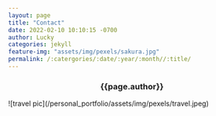 ```yaml
---
layout: page
title: "Contact"
date: 2022-02-10 10:10:15 -0700
author: Lucky
categories: jekyll
feature-img: "assets/img/pexels/sakura.jpg"
permalink: /:catergories/:date/:year/:month//:title/
---
```

<body style= "background-color:light-pink;">
<h3 style="text-align:center;">{{page.author}}</h3>
<div markdown= "1">
![travel pic](/personal_portfolio/assets/img/pexels/travel.jpeg)
</div>
</body>

